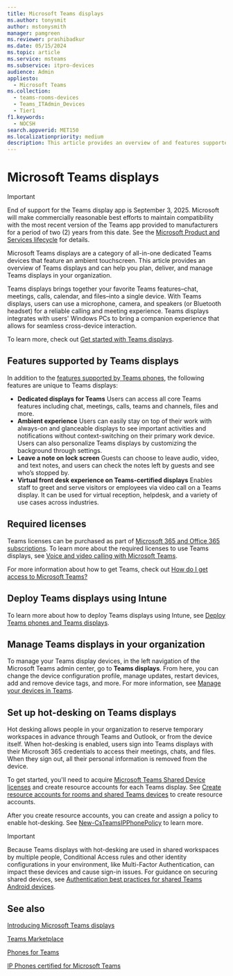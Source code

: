```yaml
---
title: Microsoft Teams displays
ms.author: tonysmit
author: mstonysmith
manager: pamgreen
ms.reviewer: prashibadkur
ms.date: 05/15/2024
ms.topic: article
ms.service: msteams
ms.subservice: itpro-devices
audience: Admin
appliesto: 
  - Microsoft Teams
ms.collection: 
  - teams-rooms-devices
  - Teams_ITAdmin_Devices
  - Tier1
f1.keywords: 
  - NOCSH
search.appverid: MET150
ms.localizationpriority: medium
description: This article provides an overview of and features supported by Microsoft Teams displays.
---
```


# Microsoft Teams displays

> [!IMPORTANT]
>
> End of support for the Teams display app is September 3, 2025. Microsoft will make commercially reasonable best efforts to maintain compatibility with the most recent version of the Teams app provided to manufacturers for a period of two (2) years from this date. See the [Microsoft Product and Services lifecycle](/lifecycle/products/) for details.

Microsoft Teams displays are a category of all-in-one dedicated Teams devices that feature an ambient touchscreen. This article provides an overview of Teams displays and can help you plan, deliver, and manage Teams displays in your organization.

Teams displays brings together your favorite Teams features&ndash;chat, meetings, calls, calendar, and files&ndash;into a single device. With Teams displays, users can use a microphone, camera, and speakers (or Bluetooth headset) for a reliable calling and meeting experience. Teams displays integrates with users' Windows PCs to bring a companion experience that allows for seamless cross-device interaction.

To learn more, check out [Get started with Teams displays](https://support.microsoft.com/office/get-started-with-teams-displays-ff299825-7f13-4528-96c2-1d3437e6d4e6).

## Features supported by Teams displays

In addition to the [features supported by Teams phones](phones-for-teams.md#features-supported-by-teams-phones), the following features are unique to Teams displays:

- **Dedicated displays for Teams** Users can access all core Teams features including chat, meetings, calls, teams and channels, files and more.
- **Ambient experience** Users can easily stay on top of their work with always-on and glanceable displays to see important activities and notifications without context-switching on their primary work device. Users can also personalize Teams displays by customizing the background through settings.
- **Leave a note on lock screen** Guests can choose to leave audio, video, and text notes, and users can check the notes left by guests and see who’s stopped by.  
- **Virtual front desk experience on Teams-certified displays** Enables staff to greet and serve visitors or employees via video call on a Teams display. It can be used for virtual reception, helpdesk, and a variety of use cases across industries.
  
## Required licenses

Teams licenses can be purchased as part of [Microsoft 365 and Office 365 subscriptions](/office365/servicedescriptions/teams-service-description). To learn more about the required licenses to use Teams displays, see [Voice and video calling with Microsoft Teams](https://products.office.com/microsoft-teams/voice-calling).

For more information about how to get Teams, check out [How do I get access to Microsoft Teams?](https://support.office.com/article/fc7f1634-abd3-4f26-a597-9df16e4ca65b)

## Deploy Teams displays using Intune

To learn more about how to deploy Teams displays using Intune, see [Deploy Teams phones and Teams displays](phones-displays-deploy.md).

## Manage Teams displays in your organization

To manage your Teams display devices, in the left navigation of the Microsoft Teams admin center, go to **Teams displays**. From here, you can change the device configuration profile, manage updates, restart devices, add and remove device tags, and more. For more information, see [Manage your devices in Teams](device-management.md).

## Set up hot-desking on Teams displays

Hot desking allows people in your organization to reserve temporary workspaces in advance through Teams and Outlook, or from the device itself. When hot-desking is enabled, users sign into Teams displays with their Microsoft 365 credentials to access their meetings, chats, and files. When they sign out, all their personal information is removed from the device.

To get started, you'll need to acquire [Microsoft Teams Shared Device licenses](../teams-add-on-licensing/teams-shared-device-license.md) and create resource accounts for each Teams display. See [Create resource accounts for rooms and shared Teams devices](../rooms/create-resource-account.md) to create resource accounts.

After you create resource accounts, you can create and assign a policy to enable hot-desking. See [New-CsTeamsIPPhonePolicy](/powershell/module/teams/new-csteamsipphonepolicy) to learn more.

> [!IMPORTANT]
> Because Teams displays with hot-desking are used in shared workspaces by multiple people, Conditional Access rules and other identity configurations in your environment, like Multi-Factor Authentication, can impact these devices and cause sign-in issues. For guidance on securing shared devices, see [Authentication best practices for shared Teams Android devices](authentication-best-practices-for-android-devices.md).

## See also

[Introducing Microsoft Teams displays](https://techcommunity.microsoft.com/t5/microsoft-teams-blog/introducing-microsoft-teams-displays/ba-p/1505437)

[Teams Marketplace](https://office.com/teamsdevices)

[Phones for Teams](phones-for-teams.md)

[IP Phones certified for Microsoft Teams](teams-ip-phones.md)


